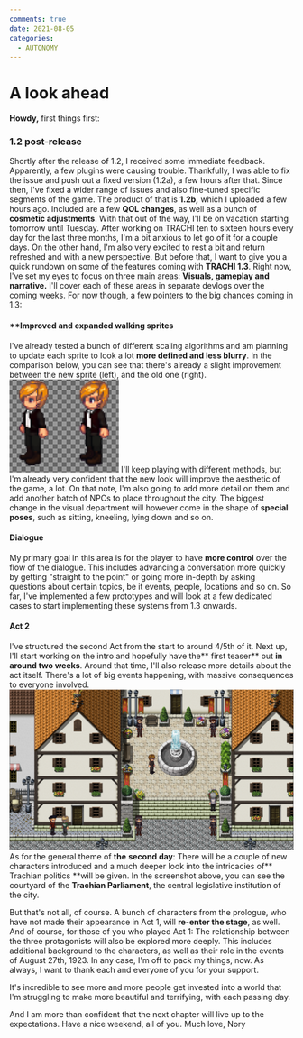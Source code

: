 ```yaml
---
comments: true
date: 2021-08-05
categories:
  - AUTONOMY
---
```


# A look ahead

**Howdy,**
first things first:
### 1.2 post-release
Shortly after the release of 1.2, I received some immediate feedback. 
Apparently, a few plugins were causing trouble.
Thankfully, I was able to fix the issue and push out a fixed version (1.2a), a few hours after that.
Since then, I've fixed a wider range of issues and also fine-tuned specific segments of the game. 
The product of that is **1.2b,** which I uploaded a few hours ago. 
 Included are a few **QOL changes**, as well as a bunch of **cosmetic adjustments**.
With that out of the way, I'll be on vacation starting tomorrow until Tuesday. 
After working on TRACHI ten to sixteen hours every day for the last three months, I'm a bit anxious to let go of it for a couple days. 
On the other hand, I'm also very excited to rest a bit and return refreshed and with a new perspective.
But before that, I want to give you a quick rundown on some of the features coming with **TRACHI 1.3**.
Right now, I've set my eyes to focus on three main areas:
**Visuals, gameplay and narrative.**
I'll cover each of these areas in separate devlogs over the coming weeks. 
For now though, a few pointers to the big chances coming in 1.3:
<!-- more -->


#### **Improved and expanded walking sprites
I've already tested a bunch of different scaling algorithms and am planning to update each sprite to look a lot **more defined and less blurry**.
In the comparison below, you can see that there's already a slight improvement between the new sprite (left), and the old one (right).
![](../../../../assets/blog/images/itch/2021/AFI_5Q.png)
I'll keep playing with different methods, but I'm already very confident that the new look will improve the aesthetic of the game, a lot.
On that note, I'm also going to add more detail on them and add another batch of NPCs to place throughout the city. 
The biggest change in the visual department will however come in the shape of **special poses**, such as sitting, kneeling, lying down and so on.

#### Dialogue
My primary goal in this area is for the player to have **more control** over the flow of the dialogue.
This includes advancing a conversation more quickly by getting "straight to the point" or going more in-depth by asking questions about certain topics, be it events, people, locations and so on.
So far, I've implemented a few prototypes and will look at a few dedicated cases to start implementing these systems from 1.3 onwards.

#### Act 2
I've structured the second Act from the start to around 4/5th of it.
 Next up, I'll start working on the intro and hopefully have the** first teaser** out **in around two weeks**. 
Around that time, I'll also release more details about the act itself. 
There's a lot of big events happening, with massive consequences to everyone involved.
![](../../../../assets/blog/images/itch/2021/vh16ts.png)
As for the general theme of **the** **second day**: 
There will be a couple of new characters introduced and a much deeper look into the intricacies of** Trachian politics **will be given. 
In the screenshot above, you can see the courtyard of the **Trachian Parliament**, the central legislative institution of the city.

But that's not all, of course.
A bunch of characters from the prologue, who have not made their appearance in Act 1, will **re-enter the stage**, as well.
And of course, for those of you who played Act 1: 
The relationship between the three protagonists will also be explored more deeply. This includes additional background to the characters, as well as their role in the events of August 27th, 1923.
In any case, I'm off to pack my things, now. 
As always, I want to thank each and everyone of you for your support.

It's incredible to see more and more people get invested into a world that I'm struggling to make more beautiful and terrifying, with each passing day.

And I am more than confident that the next chapter will live up to the expectations.
Have a nice weekend, all of you.
Much love,
Nory
